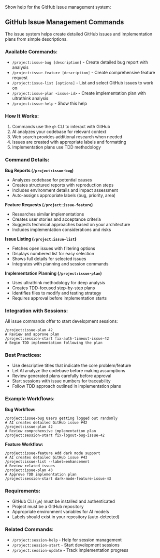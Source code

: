 Show help for the GitHub issue management system:

## GitHub Issue Management Commands

The issue system helps create detailed GitHub issues and implementation plans from simple descriptions.

### Available Commands:

- `/project:issue-bug [description]` - Create detailed bug report with analysis
- `/project:issue-feature [description]` - Create comprehensive feature request  
- `/project:issue-list [options]` - List and select GitHub issues to work on
- `/project:issue-plan <issue-id>` - Create implementation plan with ultrathink analysis
- `/project:issue-help` - Show this help

### How It Works:

1. Commands use the `gh` CLI to interact with GitHub
2. AI analyzes your codebase for relevant context
3. Web search provides additional research when needed
4. Issues are created with appropriate labels and formatting
5. Implementation plans use TDD methodology

### Command Details:

**Bug Reports (`/project:issue-bug`)**
- Analyzes codebase for potential causes
- Creates structured reports with reproduction steps
- Includes environment details and impact assessment
- Auto-assigns appropriate labels (bug, priority, area)

**Feature Requests (`/project:issue-feature`)**
- Researches similar implementations
- Creates user stories and acceptance criteria
- Suggests technical approaches based on your architecture
- Includes implementation considerations and risks

**Issue Listing (`/project:issue-list`)**
- Fetches open issues with filtering options
- Displays numbered list for easy selection
- Shows full details for selected issues
- Integrates with planning and session commands

**Implementation Planning (`/project:issue-plan`)**
- Uses ultrathink methodology for deep analysis
- Creates TDD-focused step-by-step plans
- Identifies files to modify and testing strategy
- Requires approval before implementation starts

### Integration with Sessions:

All issue commands offer to start development sessions:

```
/project:issue-plan 42
# Review and approve plan
/project:session-start fix-auth-timeout-issue-42
# Begin TDD implementation following the plan
```

### Best Practices:

- Use descriptive titles that indicate the core problem/feature
- Let AI analyze the codebase before making assumptions
- Review generated plans carefully before approval
- Start sessions with issue numbers for traceability
- Follow TDD approach outlined in implementation plans

### Example Workflows:

**Bug Workflow:**
```
/project:issue-bug Users getting logged out randomly
# AI creates detailed GitHub issue #42
/project:issue-plan 42
# Review comprehensive implementation plan
/project:session-start fix-logout-bug-issue-42
```

**Feature Workflow:**
```
/project:issue-feature Add dark mode support
# AI creates detailed GitHub issue #43
/project:issue-list --label=enhancement
# Review related issues
/project:issue-plan 43
# Approve TDD implementation plan
/project:session-start dark-mode-feature-issue-43
```

### Requirements:

- GitHub CLI (`gh`) must be installed and authenticated
- Project must be a GitHub repository
- Appropriate environment variables for AI models
- Labels should exist in your repository (auto-detected)

### Related Commands:

- `/project:session-help` - Help for session management
- `/project:session-start` - Start development sessions
- `/project:session-update` - Track implementation progress 